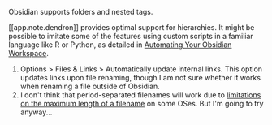 Obsidian supports folders and nested tags.

[[app.note.dendron]] provides optimal support for hierarchies. It might be possible to imitate some of the features using custom scripts in a familiar language like R or Python, as detailed in [Automating Your Obsidian Workspace](https://www.thoughtasylum.com/2021/09/12/automating-your-obsidian-workspace/#enabling-workspaces-in-obsidian). 
1. Options > Files & Links > Automatically update internal links. This option updates links upon file renaming, though I am not sure whether it works when renaming a file outside of Obsidian. 
2. I don't think that period-separated filenames will work due to [limitations on the maximum length of a filename](https://forum.obsidian.md/t/what-are-the-rules-to-avoid-max-file-path-lengths/7800) on some OSes. But I'm going to try anyway...